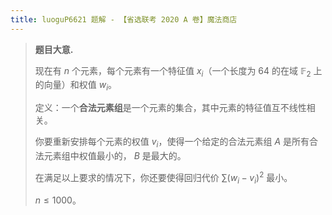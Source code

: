```yaml
---
title: luoguP6621 题解 - 【省选联考 2020 A 卷】魔法商店
---
```


> **题目大意.**
>
> 现在有 $n$ 个元素，每个元素有一个特征值 $x_i$（一个长度为 $64$ 的在域 $\mathbb F_2$ 上的向量）和权值 $w_i$。
>
> 定义：一个**合法元素组**是一个元素的集合，其中元素的特征值互不线性相关。
>
> 你要重新安排每个元素的权值 $v_i$，使得一个给定的合法元素组 $A$ 是所有合法元素组中权值最小的， $B$ 是最大的。
>
> 在满足以上要求的情况下，你还要使得回归代价 $\sum (w_i-v_i)^2$ 最小。
>
> $n\le 1000$。